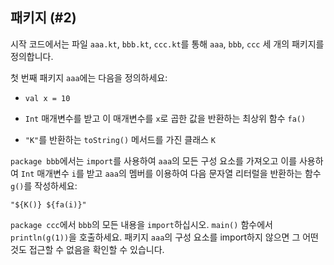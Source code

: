 ## 패키지 (#2)

시작 코드에서는 파일 `aaa.kt`, `bbb.kt`, `ccc.kt`를 통해 `aaa`, `bbb`, `ccc` 세 개의 패키지를 정의합니다.

첫 번째 패키지 `aaa`에는 다음을 정의하세요:

- `val x = 10`

- `Int` 매개변수를 받고 이 매개변수를 `x`로 곱한 값을 반환하는 최상위 함수 `fa()`

- `"K"`를 반환하는 `toString()` 메서드를 가진 클래스 `K`

`package bbb`에서는 `import`를 사용하여 `aaa`의 모든 구성 요소를 가져오고 이를 사용하여 
`Int` 매개변수 `i`를 받고 `aaa`의 멤버를 이용하여 다음 문자열 리터럴을 반환하는 함수 `g()`를 작성하세요:

```text
"${K()} ${fa(i)}"
```

`package ccc`에서 `bbb`의 모든 내용을 `import`하십시오. `main()` 함수에서 
`println(g(1))`을 호출하세요. 패키지 `aaa`의 구성 요소를 import하지 않으면 
그 어떤 것도 접근할 수 없음을 확인할 수 있습니다.